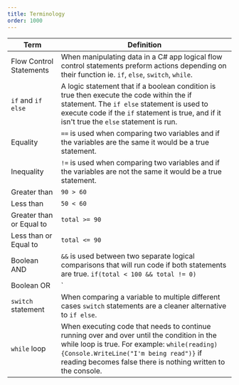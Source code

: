 ```yaml
---
title: Terminology
order: 1000
---
```


| Term                    | Definition                                                                                                                                                                                                                                            |
| ----------------------- | ----------------------------------------------------------------------------------------------------------------------------------------------------------------------------------------------------------------------------------------------------- |
| Flow Control Statements | When manipulating data in a C# app logical flow control statements preform actions depending on their function ie. `if`, `else`, `switch`, `while`.                                                                                                   |
| `if` and `if else`      | A logic statement that if a boolean condition is true then execute the code within the if statement. The `if else` statement is used to execute code if the `if` statement is true, and if it isn't true the `else` statement is run.                 |
| Equality                | `==` is used when comparing two variables and if the variables are the same it would be a true statement.                                                                                                                                             |
| Inequality              | `!=` is used when comparing two variables and if the variables are not the same it would be a true statement.                                                                                                                                         |
| Greater than            | `90 > 60`                                                                                                                                                                                                                                             |
| Less than               | `50 < 60`                                                                                                                                                                                                                                             |
| Greater than or Equal to| `total >= 90`                                                                                                                                                                                                                                         |
| Less than or Equal to   | `total <= 90`                                                                                                                                                                                                                                         |
| Boolean AND             | `&&` is used between two separate logical comparisons that will run code if both statements are true. `if(total < 100 && total != 0)`                                                                                                                 |
| Boolean OR              | `||` is used between two separate logical comparisons that will run code if either of the statements are true.`if(total == 100 || total == 0)` |
| `switch` statement      | When comparing a variable to multiple different cases `switch` statements are a cleaner alternative to `if else`.                                                                                                                                     |
| `while` loop            | When executing code that needs to continue running over and over until the condition in the while loop is true. For example: `while(reading) {Console.WriteLine("I'm being read")}` if reading becomes false there is nothing written to the console. |
